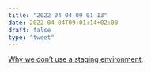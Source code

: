 ```yaml
---
title: "2022 04 04 09 01 13"
date: 2022-04-04T09:01:14+02:00
draft: false
type: "tweet"
---
```

[Why we don’t use a staging environment](https://squeaky.ai/blog/development/why-we-dont-use-a-staging-environment).
